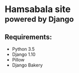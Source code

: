 <h1>Hamsabala site<br><small>powered by Django</small></h1>

<h2>Requirements:</h2>
<ul>
    <li>Python 3.5</li>
    <li>Django 1.10</li>
    <li>Pillow</li>
    <li>Django Bakery</li>
</ul>
